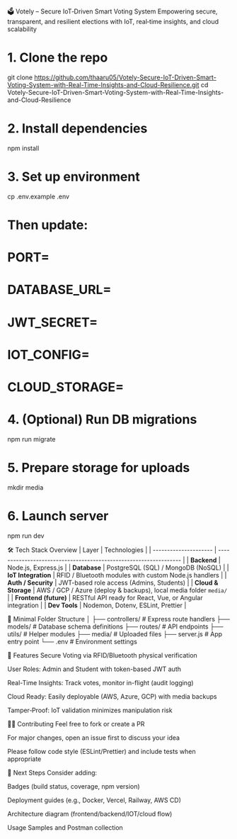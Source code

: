 🗳️ Votely – Secure IoT‑Driven Smart Voting System
Empowering secure, transparent, and resilient elections with IoT, real‑time insights, and cloud scalability

# 1. Clone the repo
git clone https://github.com/thaaru05/Votely-Secure-IoT-Driven-Smart-Voting-System-with-Real-Time-Insights-and-Cloud-Resilience.git
cd Votely-Secure-IoT-Driven-Smart-Voting-System-with-Real-Time-Insights-and-Cloud-Resilience

# 2. Install dependencies
npm install

# 3. Set up environment
cp .env.example .env
# Then update:
# PORT=
# DATABASE_URL=
# JWT_SECRET=
# IOT_CONFIG=
# CLOUD_STORAGE=

# 4. (Optional) Run DB migrations
npm run migrate

# 5. Prepare storage for uploads
mkdir media

# 6. Launch server
npm run dev

🛠️ Tech Stack Overview
| Layer                 | Technologies                                                      |
| --------------------- | ----------------------------------------------------------------- |
| **Backend**           | Node.js, Express.js                                               |
| **Database**          | PostgreSQL (SQL) / MongoDB (NoSQL)                                |
| **IoT Integration**   | RFID / Bluetooth modules with custom Node.js handlers             |
| **Auth / Security**   | JWT-based role access (Admins, Students)                          |
| **Cloud & Storage**   | AWS / GCP / Azure (deploy & backups), local media folder `media/` |
| **Frontend (future)** | RESTful API ready for React, Vue, or Angular integration          |
| **Dev Tools**         | Nodemon, Dotenv, ESLint, Prettier                                 |

📁 Minimal Folder Structure
│
├── controllers/      # Express route handlers
├── models/           # Database schema definitions
├── routes/           # API endpoints
├── utils/            # Helper modules
├── media/            # Uploaded files
├── server.js         # App entry point
└── .env              # Environment settings

🔐 Features
Secure Voting via RFID/Bluetooth physical verification

User Roles: Admin and Student with token-based JWT auth

Real-Time Insights: Track votes, monitor in-flight (audit logging)

Cloud Ready: Easily deployable (AWS, Azure, GCP) with media backups

Tamper‑Proof: IoT validation minimizes manipulation risk

👨‍💻 Contributing
Feel free to fork or create a PR

For major changes, open an issue first to discuss your idea

Please follow code style (ESLint/Prettier) and include tests when appropriate

🎯 Next Steps
Consider adding:

Badges (build status, coverage, npm version)

Deployment guides (e.g., Docker, Vercel, Railway, AWS CD)

Architecture diagram (frontend/backend/IOT/cloud flow)

Usage Samples and Postman collection
